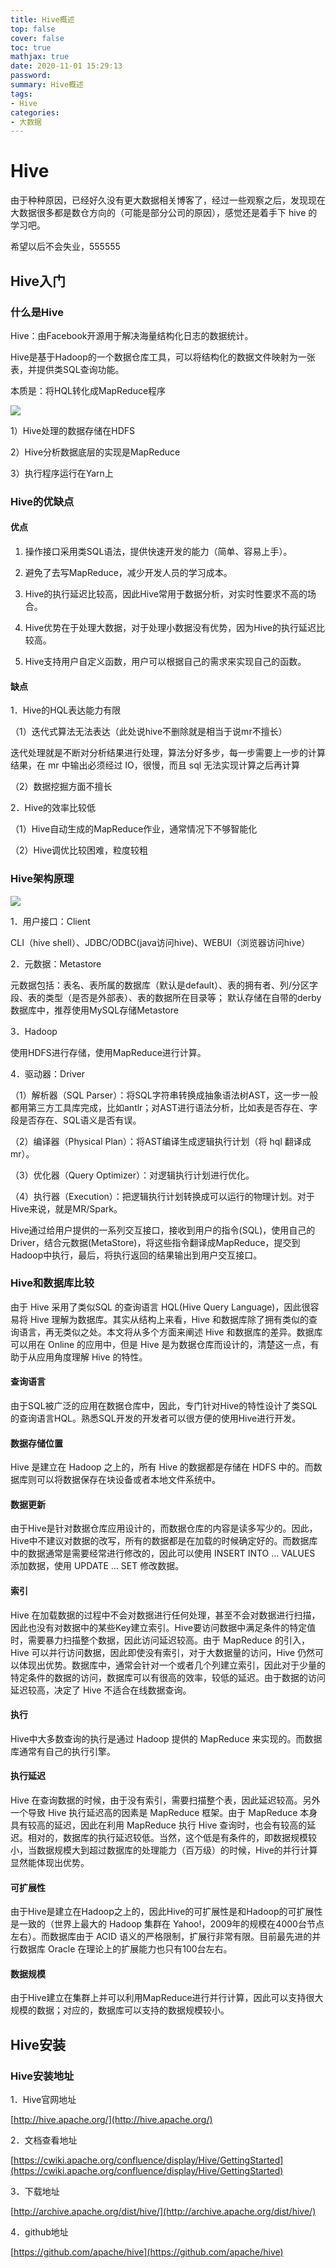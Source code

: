 ```yaml
---
title: Hive概述
top: false
cover: false
toc: true
mathjax: true
date: 2020-11-01 15:29:13
password:
summary: Hive概述
tags:
- Hive
categories:
- 大数据
---
```


# Hive

由于种种原因，已经好久没有更大数据相关博客了，经过一些观察之后，发现现在大数据很多都是数仓方向的（可能是部分公司的原因），感觉还是着手下 hive 的学习吧。

希望以后不会失业，555555

## Hive入门

### 什么是Hive

Hive：由Facebook开源用于解决海量结构化日志的数据统计。

Hive是基于Hadoop的一个数据仓库工具，可以将结构化的数据文件映射为一张表，并提供类SQL查询功能。

本质是：将HQL转化成MapReduce程序

![](1-1.png)

1）Hive处理的数据存储在HDFS

2）Hive分析数据底层的实现是MapReduce

3）执行程序运行在Yarn上

### Hive的优缺点

#### 优点

1)	操作接口采用类SQL语法，提供快速开发的能力（简单、容易上手）。

2)	避免了去写MapReduce，减少开发人员的学习成本。

3)	Hive的执行延迟比较高，因此Hive常用于数据分析，对实时性要求不高的场合。

4)	Hive优势在于处理大数据，对于处理小数据没有优势，因为Hive的执行延迟比较高。

5)	Hive支持用户自定义函数，用户可以根据自己的需求来实现自己的函数。

#### 缺点

1．Hive的HQL表达能力有限

（1）迭代式算法无法表达（此处说hive不删除就是相当于说mr不擅长）

迭代处理就是不断对分析结果进行处理，算法分好多步，每一步需要上一步的计算结果，在 mr 中输出必须经过 IO，很慢，而且 sql 无法实现计算之后再计算

（2）数据挖掘方面不擅长

2．Hive的效率比较低

（1）Hive自动生成的MapReduce作业，通常情况下不够智能化

（2）Hive调优比较困难，粒度较粗

### Hive架构原理

![](1-2.png)

1．用户接口：Client

CLI（hive shell）、JDBC/ODBC(java访问hive)、WEBUI（浏览器访问hive）

2．元数据：Metastore

元数据包括：表名、表所属的数据库（默认是default）、表的拥有者、列/分区字段、表的类型（是否是外部表）、表的数据所在目录等；
默认存储在自带的derby数据库中，推荐使用MySQL存储Metastore

3．Hadoop

使用HDFS进行存储，使用MapReduce进行计算。

4．驱动器：Driver

（1）解析器（SQL Parser）：将SQL字符串转换成抽象语法树AST，这一步一般都用第三方工具库完成，比如antlr；对AST进行语法分析，比如表是否存在、字段是否存在、SQL语义是否有误。

（2）编译器（Physical Plan）：将AST编译生成逻辑执行计划（将 hql 翻译成 mr）。

（3）优化器（Query Optimizer）：对逻辑执行计划进行优化。

（4）执行器（Execution）：把逻辑执行计划转换成可以运行的物理计划。对于Hive来说，就是MR/Spark。

Hive通过给用户提供的一系列交互接口，接收到用户的指令(SQL)，使用自己的Driver，结合元数据(MetaStore)，将这些指令翻译成MapReduce，提交到Hadoop中执行，最后，将执行返回的结果输出到用户交互接口。

### Hive和数据库比较

由于 Hive 采用了类似SQL 的查询语言 HQL(Hive Query Language)，因此很容易将 Hive 理解为数据库。其实从结构上来看，Hive 和数据库除了拥有类似的查询语言，再无类似之处。本文将从多个方面来阐述 Hive 和数据库的差异。数据库可以用在 Online 的应用中，但是 Hive 是为数据仓库而设计的，清楚这一点，有助于从应用角度理解 Hive 的特性。

#### 查询语言

由于SQL被广泛的应用在数据仓库中，因此，专门针对Hive的特性设计了类SQL的查询语言HQL。熟悉SQL开发的开发者可以很方便的使用Hive进行开发。

#### 数据存储位置

Hive 是建立在 Hadoop 之上的，所有 Hive 的数据都是存储在 HDFS 中的。而数据库则可以将数据保存在块设备或者本地文件系统中。

#### 数据更新

由于Hive是针对数据仓库应用设计的，而数据仓库的内容是读多写少的。因此，Hive中不建议对数据的改写，所有的数据都是在加载的时候确定好的。而数据库中的数据通常是需要经常进行修改的，因此可以使用 INSERT INTO …  VALUES 添加数据，使用 UPDATE … SET 修改数据。

#### 索引

Hive 在加载数据的过程中不会对数据进行任何处理，甚至不会对数据进行扫描，因此也没有对数据中的某些Key建立索引。Hive要访问数据中满足条件的特定值时，需要暴力扫描整个数据，因此访问延迟较高。由于 MapReduce 的引入， Hive 可以并行访问数据，因此即使没有索引，对于大数据量的访问，Hive 仍然可以体现出优势。数据库中，通常会针对一个或者几个列建立索引，因此对于少量的特定条件的数据的访问，数据库可以有很高的效率，较低的延迟。由于数据的访问延迟较高，决定了 Hive 不适合在线数据查询。

#### 执行

Hive中大多数查询的执行是通过 Hadoop 提供的 MapReduce 来实现的。而数据库通常有自己的执行引擎。

#### 执行延迟

Hive 在查询数据的时候，由于没有索引，需要扫描整个表，因此延迟较高。另外一个导致 Hive 执行延迟高的因素是 MapReduce 框架。由于 MapReduce 本身具有较高的延迟，因此在利用 MapReduce 执行 Hive 查询时，也会有较高的延迟。相对的，数据库的执行延迟较低。当然，这个低是有条件的，即数据规模较小，当数据规模大到超过数据库的处理能力（百万级）的时候，Hive的并行计算显然能体现出优势。

#### 可扩展性

由于Hive是建立在Hadoop之上的，因此Hive的可扩展性是和Hadoop的可扩展性是一致的（世界上最大的 Hadoop 集群在 Yahoo!，2009年的规模在4000台节点左右）。而数据库由于 ACID 语义的严格限制，扩展行非常有限。目前最先进的并行数据库 Oracle 在理论上的扩展能力也只有100台左右。

#### 数据规模

由于Hive建立在集群上并可以利用MapReduce进行并行计算，因此可以支持很大规模的数据；对应的，数据库可以支持的数据规模较小。

## Hive安装

### Hive安装地址

1．Hive官网地址

[http://hive.apache.org/](http://hive.apache.org/)

2．文档查看地址

[https://cwiki.apache.org/confluence/display/Hive/GettingStarted](https://cwiki.apache.org/confluence/display/Hive/GettingStarted)

3．下载地址

[http://archive.apache.org/dist/hive/](http://archive.apache.org/dist/hive/)

4．github地址

[https://github.com/apache/hive](https://github.com/apache/hive)